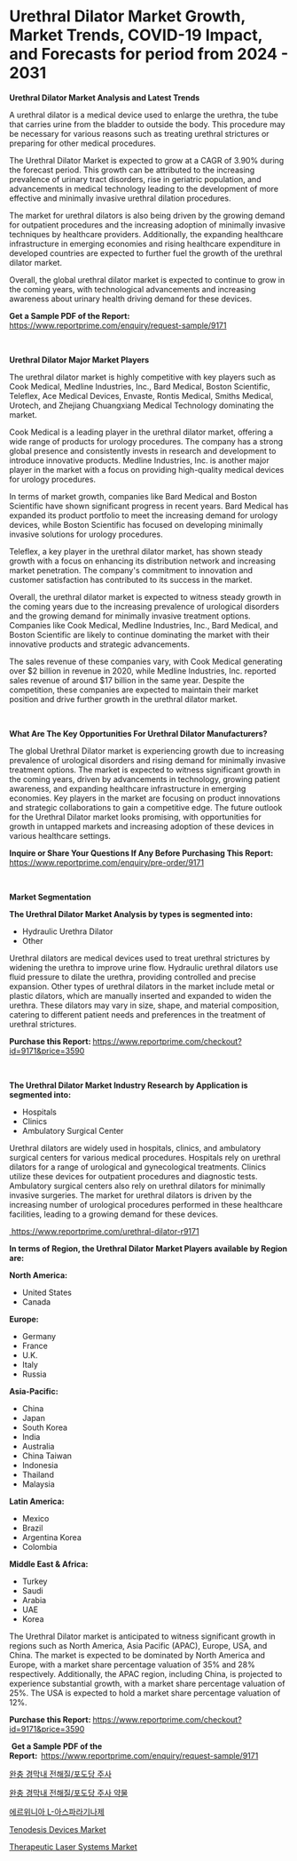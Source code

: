 <p><h1>Urethral Dilator Market Growth, Market Trends, COVID-19 Impact, and Forecasts for period from 2024 - 2031</h1></p><p><strong>Urethral Dilator Market Analysis and Latest Trends</strong></p>
<p><p>A urethral dilator is a medical device used to enlarge the urethra, the tube that carries urine from the bladder to outside the body. This procedure may be necessary for various reasons such as treating urethral strictures or preparing for other medical procedures.</p><p>The Urethral Dilator Market is expected to grow at a CAGR of 3.90% during the forecast period. This growth can be attributed to the increasing prevalence of urinary tract disorders, rise in geriatric population, and advancements in medical technology leading to the development of more effective and minimally invasive urethral dilation procedures.</p><p>The market for urethral dilators is also being driven by the growing demand for outpatient procedures and the increasing adoption of minimally invasive techniques by healthcare providers. Additionally, the expanding healthcare infrastructure in emerging economies and rising healthcare expenditure in developed countries are expected to further fuel the growth of the urethral dilator market.</p><p>Overall, the global urethral dilator market is expected to continue to grow in the coming years, with technological advancements and increasing awareness about urinary health driving demand for these devices.</p></p>
<p><strong>Get a Sample PDF of the Report:&nbsp;</strong> <a href="https://www.reportprime.com/enquiry/request-sample/9171">https://www.reportprime.com/enquiry/request-sample/9171</a></p>
<p>&nbsp;</p>
<p><strong>Urethral Dilator Major Market Players</strong></p>
<p><p>The urethral dilator market is highly competitive with key players such as Cook Medical, Medline Industries, Inc., Bard Medical, Boston Scientific, Teleflex, Ace Medical Devices, Envaste, Rontis Medical, Smiths Medical, Urotech, and Zhejiang Chuangxiang Medical Technology dominating the market.</p><p>Cook Medical is a leading player in the urethral dilator market, offering a wide range of products for urology procedures. The company has a strong global presence and consistently invests in research and development to introduce innovative products. Medline Industries, Inc. is another major player in the market with a focus on providing high-quality medical devices for urology procedures.</p><p>In terms of market growth, companies like Bard Medical and Boston Scientific have shown significant progress in recent years. Bard Medical has expanded its product portfolio to meet the increasing demand for urology devices, while Boston Scientific has focused on developing minimally invasive solutions for urology procedures.</p><p>Teleflex, a key player in the urethral dilator market, has shown steady growth with a focus on enhancing its distribution network and increasing market penetration. The company's commitment to innovation and customer satisfaction has contributed to its success in the market.</p><p>Overall, the urethral dilator market is expected to witness steady growth in the coming years due to the increasing prevalence of urological disorders and the growing demand for minimally invasive treatment options. Companies like Cook Medical, Medline Industries, Inc., Bard Medical, and Boston Scientific are likely to continue dominating the market with their innovative products and strategic advancements.</p><p>The sales revenue of these companies vary, with Cook Medical generating over $2 billion in revenue in 2020, while Medline Industries, Inc. reported sales revenue of around $17 billion in the same year. Despite the competition, these companies are expected to maintain their market position and drive further growth in the urethral dilator market.</p></p>
<p>&nbsp;</p>
<p><strong>What Are The Key Opportunities For Urethral Dilator Manufacturers?</strong></p>
<p><p>The global Urethral Dilator market is experiencing growth due to increasing prevalence of urological disorders and rising demand for minimally invasive treatment options. The market is expected to witness significant growth in the coming years, driven by advancements in technology, growing patient awareness, and expanding healthcare infrastructure in emerging economies. Key players in the market are focusing on product innovations and strategic collaborations to gain a competitive edge. The future outlook for the Urethral Dilator market looks promising, with opportunities for growth in untapped markets and increasing adoption of these devices in various healthcare settings.</p></p>
<p><strong>Inquire or Share Your Questions If Any Before Purchasing This Report:</strong> <a href="https://www.reportprime.com/enquiry/pre-order/9171">https://www.reportprime.com/enquiry/pre-order/9171</a></p>
<p>&nbsp;</p>
<p><strong>Market Segmentation</strong></p>
<p><strong>The Urethral Dilator Market Analysis by types is segmented into:</strong></p>
<p><ul><li>Hydraulic Urethra Dilator</li><li>Other</li></ul></p>
<p><p>Urethral dilators are medical devices used to treat urethral strictures by widening the urethra to improve urine flow. Hydraulic urethral dilators use fluid pressure to dilate the urethra, providing controlled and precise expansion. Other types of urethral dilators in the market include metal or plastic dilators, which are manually inserted and expanded to widen the urethra. These dilators may vary in size, shape, and material composition, catering to different patient needs and preferences in the treatment of urethral strictures.</p></p>
<p><strong>Purchase this Report:&nbsp;</strong><a href="https://www.reportprime.com/checkout?id=9171&price=3590">https://www.reportprime.com/checkout?id=9171&price=3590</a></p>
<p>&nbsp;</p>
<p><strong>The Urethral Dilator Market Industry Research by Application is segmented into:</strong></p>
<p><ul><li>Hospitals</li><li>Clinics</li><li>Ambulatory Surgical Center</li></ul></p>
<p><p>Urethral dilators are widely used in hospitals, clinics, and ambulatory surgical centers for various medical procedures. Hospitals rely on urethral dilators for a range of urological and gynecological treatments. Clinics utilize these devices for outpatient procedures and diagnostic tests. Ambulatory surgical centers also rely on urethral dilators for minimally invasive surgeries. The market for urethral dilators is driven by the increasing number of urological procedures performed in these healthcare facilities, leading to a growing demand for these devices.</p></p>
<p><a href="https://www.reportprime.com/urethral-dilator-r9171">&nbsp;https://www.reportprime.com/urethral-dilator-r9171</a></p>
<p><strong>In terms of Region, the Urethral Dilator Market Players available by Region are:</strong></p>
<p>
    <p> <strong> North America: </strong>
        <ul>
            <li>United States</li>
            <li>Canada</li>
        </ul>
        </p> 
    <p> <strong> Europe: </strong>
        <ul>
            <li>Germany</li>
            <li>France</li>
            <li>U.K.</li>
            <li>Italy</li>
            <li>Russia</li>
        </ul>
        </p> 
    <p> <strong> Asia-Pacific: </strong>
        <ul>
            <li>China</li>
            <li>Japan</li>
            <li>South Korea</li>
            <li>India</li>
            <li>Australia</li>
            <li>China Taiwan</li>
            <li>Indonesia</li>
            <li>Thailand</li>
            <li>Malaysia</li>
        </ul>
        </p> 
    <p> <strong> Latin America: </strong>
        <ul>
            <li>Mexico</li>
            <li>Brazil</li>
            <li>Argentina Korea</li>
            <li>Colombia</li>
        </ul>
        </p> 
    <p> <strong> Middle East & Africa: </strong>
        <ul>
            <li>Turkey</li>
            <li>Saudi</li>
            <li>Arabia</li>
            <li>UAE</li>
            <li>Korea</li>
        </ul>
    </p>
    </p>
<p><p>The Urethral Dilator market is anticipated to witness significant growth in regions such as North America, Asia Pacific (APAC), Europe, USA, and China. The market is expected to be dominated by North America and Europe, with a market share percentage valuation of 35% and 28% respectively. Additionally, the APAC region, including China, is projected to experience substantial growth, with a market share percentage valuation of 25%. The USA is expected to hold a market share percentage valuation of 12%.</p></p>
<p><strong>Purchase this Report: </strong><a href="https://www.reportprime.com/checkout?id=9171&price=3590">https://www.reportprime.com/checkout?id=9171&price=3590</a></p>
<p>&nbsp;<strong>Get a Sample PDF of the Report:&nbsp;&nbsp;</strong><a href="https://www.reportprime.com/enquiry/request-sample/9171">https://www.reportprime.com/enquiry/request-sample/9171</a></p>
<p><strong></strong></p>
<p><p><a href="https://github.com/mofijurk071/Market-Research-Report-List-2/blob/main/9661880105984.md">완충 경막내 전해질/포도당 주사</a></p><p><a href="https://github.com/bunxhcci35271755/Market-Research-Report-List-4/blob/main/8438062105985.md">완충 경막내 전해질/포도당 주사 약물</a></p><p><a href="https://github.com/fredrickeglers/Market-Research-Report-List-4/blob/main/9575760105986.md">에르위니아 L-아스파라기나제</a></p><p><a href="https://github.com/Airanohannonzb68e5pb53oc1/Market-Research-Report-List-4/blob/main/tenodesis-devices-market.md">Tenodesis Devices Market</a></p><p><a href="https://github.com/DarrenSipes1990/Market-Research-Report-List-2/blob/main/therapeutic-laser-systems-market.md">Therapeutic Laser Systems Market</a></p></p>